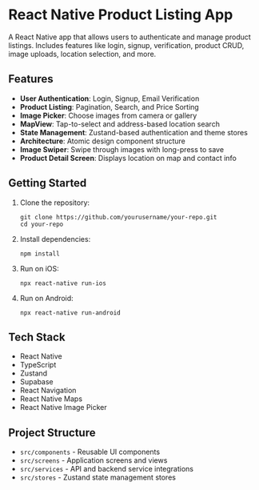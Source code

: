 # React Native Product Listing App

A React Native app that allows users to authenticate and manage product listings. Includes features like login, signup, verification, product CRUD, image uploads, location selection, and more.

## Features

*  **User Authentication**: Login, Signup, Email Verification
*  **Product Listing**: Pagination, Search, and Price Sorting
*  **Image Picker**: Choose images from camera or gallery
*  **MapView**: Tap-to-select and address-based location search
*  **State Management**: Zustand-based authentication and theme stores
*  **Architecture**: Atomic design component structure
*  **Image Swiper**: Swipe through images with long-press to save
*  **Product Detail Screen**: Displays location on map and contact info

## Getting Started

1. Clone the repository:
   ```
   git clone https://github.com/yourusername/your-repo.git
   cd your-repo
   ```
2. Install dependencies:
   ```
   npm install
   ```
3. Run on iOS:
   ```
   npx react-native run-ios
   ```
4. Run on Android:
   ```
   npx react-native run-android
   ```

## Tech Stack

- React Native  
- TypeScript  
- Zustand  
- Supabase  
- React Navigation  
- React Native Maps  
- React Native Image Picker  

## Project Structure

- `src/components` - Reusable UI components  
- `src/screens` - Application screens and views  
- `src/services` - API and backend service integrations  
- `src/stores` - Zustand state management stores
